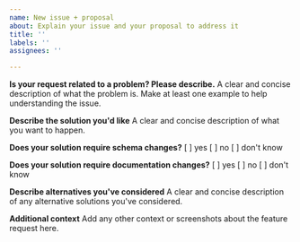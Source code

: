 ```yaml
---
name: New issue + proposal
about: Explain your issue and your proposal to address it
title: ''
labels: ''
assignees: ''

---
```


**Is your request related to a problem? Please describe.**
A clear and concise description of what the problem is. Make at least one example to help understanding the issue.

**Describe the solution you'd like**
A clear and concise description of what you want to happen.

**Does your solution require schema changes?**
[ ] yes
[ ] no
[ ] don't know

**Does your solution require documentation changes?**
[ ] yes
[ ] no
[ ] don't know

**Describe alternatives you've considered**
A clear and concise description of any alternative solutions you've considered.

**Additional context**
Add any other context or screenshots about the feature request here.
